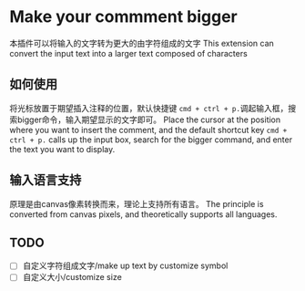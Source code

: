 # Make your commment bigger
 本插件可以将输入的文字转为更大的由字符组成的文字
 This extension can convert the input text into a larger text composed of characters
## 如何使用
将光标放置于期望插入注释的位置，默认快捷键 `cmd + ctrl + p.`调起输入框，搜索bigger命令，输入期望显示的文字即可。
Place the cursor at the position where you want to insert the comment, and the default shortcut key `cmd + ctrl + p.` calls up the input box, search for the bigger command, and enter the text you want to display.
## 输入语言支持
原理是由canvas像素转换而来，理论上支持所有语言。
The principle is converted from canvas pixels, and theoretically supports all languages.
## TODO
- [ ] 自定义字符组成文字/make up text by customize symbol
- [ ] 自定义大小/customize size